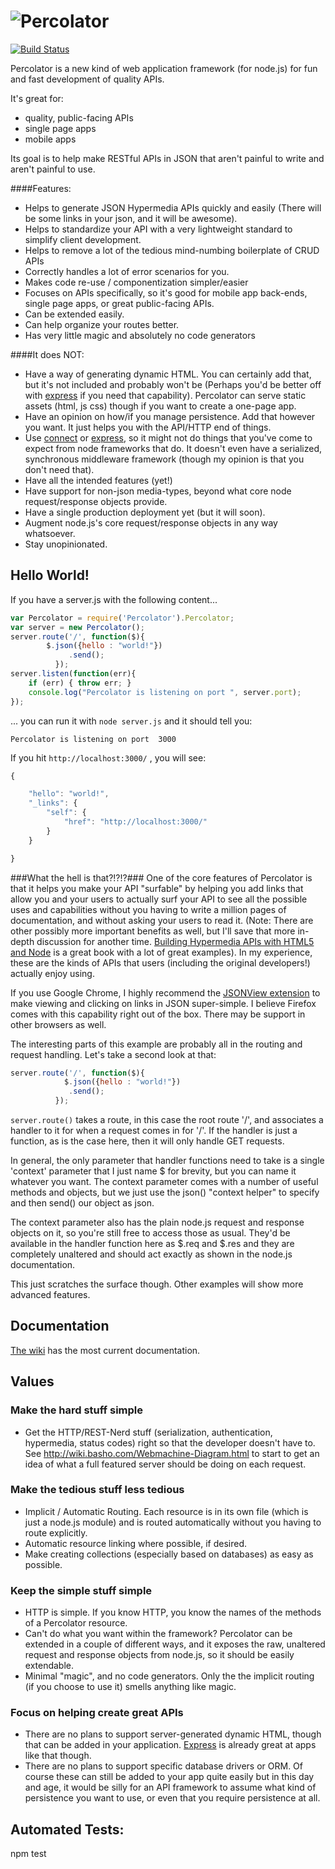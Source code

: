 # ![Percolator](http://percolatorjs.com/img/hero-name.png)
[![Build
Status](https://secure.travis-ci.org/cainus/percolator.png?branch=master)](http://travis-ci.org/cainus/percolator)

Percolator is a new kind of web application framework (for node.js) for fun and fast development of quality APIs.  

It's great for:
* quality, public-facing APIs
* single page apps
* mobile apps

Its goal is to help make RESTful APIs in JSON that aren't painful to write and aren't painful to use.

####Features:
* Helps to generate JSON Hypermedia APIs quickly and easily (There will be some links in your json, and it will be awesome).
* Helps to standardize your API with a very lightweight standard to simplify client development.
* Helps to remove a lot of the tedious mind-numbing boilerplate of CRUD APIs
* Correctly handles a lot of error scenarios for you.
* Makes code re-use / componentization simpler/easier
* Focuses on APIs specifically, so it's good for mobile app back-ends, single page apps, or great public-facing APIs.  
* Can be extended easily.
* Can help organize your routes better.
* Has very little magic and absolutely no code generators

####It does NOT:
* Have a way of generating dynamic HTML.  You can certainly add that, but it's not included and probably won't be (Perhaps you'd be better off with [express](http://expressjs.com) if you need that capability).  Percolator can serve static assets (html, js css) though if you want to create a one-page app.
* Have an opinion on how/if you manage persistence.  Add that however you want.  It just helps you with the API/HTTP end of things.
* Use [connect](https://github.com/senchalabs/connect) or [express](http://expressjs.com), so it might not do things that you've come to expect from node frameworks that do.  It doesn't even have a serialized, synchronous middleware framework (though my opinion is that you don't need that).
* Have all the intended features (yet!)
* Have support for non-json media-types, beyond what core node request/response objects provide.
* Have a single production deployment yet (but it will soon).
* Augment node.js's core request/response objects in any way whatsoever.
* Stay unopinionated.

## Hello World! ##

If you have a server.js with the following content...

```javascript
var Percolator = require('Percolator').Percolator;
var server = new Percolator();
server.route('/', function($){
  		$.json({hello : "world!"})
			 .send();
		  });
server.listen(function(err){
	if (err) { throw err; }
	console.log("Percolator is listening on port ", server.port);	
});
```


... you can run it with `node server.js` and it should tell you:

```Percolator is listening on port  3000```

If you hit `http://localhost:3000/` , you will see:

```javascript
{

    "hello": "world!",
    "_links": {
        "self": {
            "href": "http://localhost:3000/"
        }
    }

}
```

###What the hell is that?!?!?###
One of the core features of Percolator is that it helps you make your API "surfable" by helping you add links that allow you and your users to actually surf your API to see all the possible uses and capabilities without you having to write a million pages of documentation, and without asking your users to read it.  (Note: There are other possibly more important benefits as well, but I'll save that more in-depth discussion for another time.  [Building Hypermedia APIs with HTML5 and Node](http://www.amazon.com/Building-Hypermedia-APIs-HTML5-Node/dp/1449306578) is a great book with a lot of great examples).  In my experience, these are the kinds of APIs that users (including the original developers!) actually enjoy using.

If you use Google Chrome, I highly recommend the [JSONView extension](https://chrome.google.com/webstore/detail/jsonview/chklaanhfefbnpoihckbnefhakgolnmc) to make viewing and clicking on links in JSON super-simple.  I believe Firefox comes with this capability right out of the box.  There may be support in other browsers as well.

The interesting parts of this example are probably all in the routing and request handling.  Let's take a second look at that:

```javascript
server.route('/', function($){
			$.json({hello : "world!"})
			 .send();
		  });
```

`server.route()` takes a route, in this case the root route '/', and associates a handler to it for when a request comes in for '/'.  If the handler is just a function, as is the case here, then it will only handle GET requests.  

In general, the only parameter that handler functions need to take is a single 'context' parameter that I just name $ for brevity, but you can name it whatever you want.  The context parameter comes with a number of useful methods and objects, but we just use the json() "context helper" to specify and then send() our object as json.

The context parameter also has the plain node.js request and response objects on it, so you're still free to access those as usual.  They'd be available in the handler function here as $.req and $.res and they are completely unaltered and should act exactly as shown in the node.js documentation.

This just scratches the surface though.  Other examples will show more advanced features.


## Documentation ##
[The wiki](https://github.com/cainus/percolator/wiki) has the most current documentation.

## Values
### Make the hard stuff simple
* Get the HTTP/REST-Nerd stuff (serialization, authentication, hypermedia, status codes) right so 
that the developer doesn't have to.  See http://wiki.basho.com/Webmachine-Diagram.html to start to get an idea of what 
a full featured server should be doing on each request.

### Make the tedious stuff less tedious
* Implicit / Automatic Routing.  Each resource is in its own file (which is just a node.js module) and is routed 
automatically without you having to route explicitly.
* Automatic resource linking where possible, if desired.
* Make creating collections (especially based on databases) as easy as possible.

### Keep the simple stuff simple
* HTTP is simple.  If you know HTTP, you know the names of the methods of a Percolator resource.
* Can't do what you want within the framework?  Percolator can be extended in a couple of different ways, and it exposes the raw, unaltered request and response objects from node.js, so it should be easily extendable.
* Minimal "magic", and no code generators.  Only the the implicit routing (if you choose to use it) smells anything like magic.

### Focus on helping create great APIs
* There are no plans to support server-generated dynamic HTML, though that can be added in your application.  [Express](http://expressjs.com) is already great 
at apps like that though.
* There are no plans to support specific database drivers or ORM.  Of course these can still be added to your app 
quite easily but in this day and age, it would be silly for an API framework to assume what kind of persistence 
you want to use, or even that you require persistence at all.


## Automated Tests:
npm test
